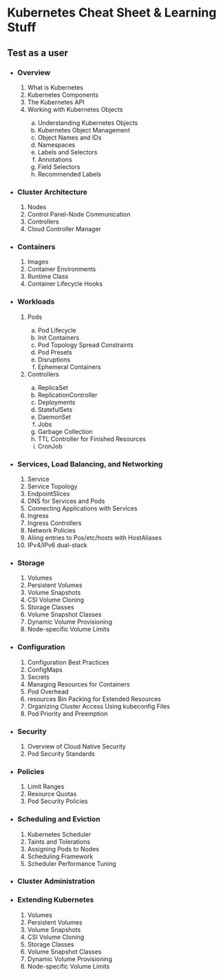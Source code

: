 <h1>Kubernetes Cheat Sheet & Learning Stuff</h1>

<h2>Test as a user</h2>
<ul>
<li><h3>Overview</h3></li> 
    <ol>
        <li>What is Kubernetes</li>
        <li>Kubernetes Components</li>
        <li>The Kubernetes API</li>
        <li>Working with Kubernetes Objects</li>
            <ol type ='a'>
            <li>Understanding Kubernetes Objects</li>
            <li>Kubernetes Object Management</li>
            <li>Object Names and IDs</li>
            <li>Namespaces</li>
            <li>Labels and Selectors</li>
            <li>Annotations</li>
            <li>Field Selectors</li>
            <li>Recommended Labels</li>
            </ol>
    </ol>
<li><h3>Cluster Architecture</h3></li>
    <ol>
     <li>Nodes</li>
     <li>Control Panel-Node Communication</li>
     <li>Controllers</li>
     <li>Cloud Controller Manager</li>
    </ol>
<li><h3>Containers</h3></li>
    <ol>
        <li>Images</li>
        <li>Container Environments</li>
        <li>Runtime Class</li>
        <li>Container Lifecycle Hooks</li>
    </ol>
<li><h3>Workloads</h3></li>
    <ol>
    <li>Pods</li>
        <ol type ='a'>
        <li>Pod Lifecycle</li>
        <li>Init Containers</li>
        <li>Pod Topology Spread Constraints</li>
        <li>Pod Presets</li>
        <li>Disruptions</li>
        <li>Ephemeral Containers</li>
        </ol>
    <li>Controllers</li>
        <ol type ='a'>
            <li>ReplicaSet</li>
            <li>ReplicationController</li>
            <li>Deployments</li>
            <li>StatefulSets</li>
            <li>DaemonSet</li>
            <li>Jobs</li>
            <li>Garbage Collection</li>
            <li>TTL Controller for Finished Resources</li>
            <li>CronJob</li>
        </ol>
    </ol>

<li><h3>Services, Load Balancing, and Networking</h3></li>
    <ol>
    <li>Service</li>
    <li>Service Topology</li>
    <li>EndpointSlices</li>
    <li>DNS for Services and Pods</li>
    <li>Connecting Applications with Services</li>
    <li>Ingress</li>
    <li>Ingress Controllers</li>
    <li>Network Policies</li>
    <li>Aliing entries to Pos/etc/hosts with HostAliases</li>
    <li>IPv4/IPv6 dual-stack</li>
    </ol>
<li><h3>Storage</h3></li>
    <ol>
    <li>Volumes</li>
    <li>Persistent Volumes</li>
    <li>Volume Snapshots</li>
    <li>CSI Volume Cloning</li>
    <li>Storage Classes</li>
    <li>Volume Snapshot Classes</li>
    <li>Dynamic Volume Provisioning</li>
    <li>Node-specific Volume Limits</li>
    </ol>
<li><h3>Configuration</h3></li>
    <ol>
    <li>Configuration Best Practices</li>
    <li>ConfigMaps</li>
    <li>Secrets</li>
    <li>Managing Resources for Containers</li>
    <li>Pod Overhead</li>
    <li>resources Bin Packing for Extended Resources</li>
    <li>Organizing Cluster Access Using kubeconfig Files</li>
    <li>Pod Priority and Preemption</li>
    </ol>
<li><h3>Security</h3></li>
    <ol>
    <li>Overview of Cloud Native Security</li>
    <li>Pod Security Standards</li>
    </ol>
<li><h3>Policies</h3></li>
    <ol>
    <li>Limit Ranges</li>
    <li>Resource Quotas</li>
    <li>Pod Security Policies</li>
    </ol>
<li><h3>Scheduling and Eviction</h3></li>
    <ol>
    <li>Kubernetes Scheduler</li>
    <li>Taints and Tolerations</li>
    <li>Assigning Pods to Nodes</li>
    <li>Scheduling Framework</li>
    <li>Scheduler Performance Tuning</li>
    </ol>
<li><h3>Cluster Administration</h3></li>
<ol>
</ol>
<li><h3>Extending Kubernetes</h3></li>
    <ol>
    <li>Volumes </li>
    <li>Persistent Volumes</li>
    <li>Volume Snapshots</li>
    <li>CSI Volume Cloning </li>
    <li>Storage Classes </li>
    <li>Volume Snapshot Classes </li>
    <li>Dynamic Volume Provisioning </li>
    <li>Node-specific Volume Limits </li>
    </ol>



</ul>